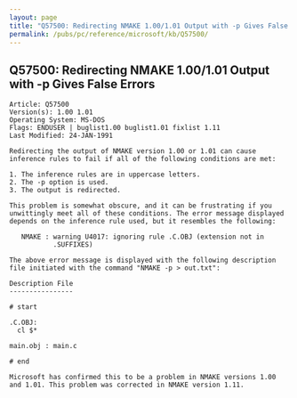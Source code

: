 ```yaml
---
layout: page
title: "Q57500: Redirecting NMAKE 1.00/1.01 Output with -p Gives False Errors"
permalink: /pubs/pc/reference/microsoft/kb/Q57500/
---
```


## Q57500: Redirecting NMAKE 1.00/1.01 Output with -p Gives False Errors

	Article: Q57500
	Version(s): 1.00 1.01
	Operating System: MS-DOS
	Flags: ENDUSER | buglist1.00 buglist1.01 fixlist 1.11
	Last Modified: 24-JAN-1991
	
	Redirecting the output of NMAKE version 1.00 or 1.01 can cause
	inference rules to fail if all of the following conditions are met:
	
	1. The inference rules are in uppercase letters.
	2. The -p option is used.
	3. The output is redirected.
	
	This problem is somewhat obscure, and it can be frustrating if you
	unwittingly meet all of these conditions. The error message displayed
	depends on the inference rule used, but it resembles the following:
	
	   NMAKE : warning U4017: ignoring rule .C.OBJ (extension not in
	           .SUFFIXES)
	
	The above error message is displayed with the following description
	file initiated with the command "NMAKE -p > out.txt":
	
	Description File
	----------------
	
	# start
	
	.C.OBJ:
	  cl $*
	
	main.obj : main.c
	
	# end
	
	Microsoft has confirmed this to be a problem in NMAKE versions 1.00
	and 1.01. This problem was corrected in NMAKE version 1.11.
